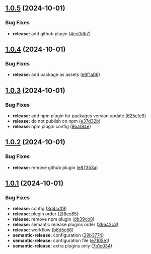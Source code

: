 ## [1.0.5](https://github.com/alx6s/my-faa/compare/v1.0.4...v1.0.5) (2024-10-01)


### Bug Fixes

* **release:** add github plugin ([4ec0db7](https://github.com/alx6s/my-faa/commit/4ec0db7f2e1e2e92dd910cba20b56dd49970e1bd))

## [1.0.4](https://github.com/alx6s/my-faa/compare/v1.0.3...v1.0.4) (2024-10-01)


### Bug Fixes

* **release:** add package as assets ([e9f1a06](https://github.com/alx6s/my-faa/commit/e9f1a06528d25e28785d2afb5d11536b1951b5c0))

## [1.0.3](https://github.com/alx6s/my-faa/compare/v1.0.2...v1.0.3) (2024-10-01)


### Bug Fixes

* **release:** add npm plugin for packages version update ([625cfe9](https://github.com/alx6s/my-faa/commit/625cfe9ed6460a46725f4c63bda0cd0244e24d10))
* **release:** do not publish on npm ([e37d32b](https://github.com/alx6s/my-faa/commit/e37d32b22220971cf0b91a9109e20875ba3585a4))
* **release:** npm plugin config ([9ba194e](https://github.com/alx6s/my-faa/commit/9ba194e60d22a7dc2c539ec506e0bcec3fe86c73))

## [1.0.2](https://github.com/alx6s/my-faa/compare/v1.0.1...v1.0.2) (2024-10-01)


### Bug Fixes

* **release:** remove github plugin ([e87353a](https://github.com/alx6s/my-faa/commit/e87353a22816f5c990f465b7d9bedf4836d6ae45))

## [1.0.1](https://github.com/alx6s/my-faa/compare/v1.0.0...v1.0.1) (2024-10-01)


### Bug Fixes

* **release:** config ([3d4cdf9](https://github.com/alx6s/my-faa/commit/3d4cdf972b8f5c6bde2f8f8968efb72f8e37a555))
* **release:** plugin order ([2f8ec65](https://github.com/alx6s/my-faa/commit/2f8ec65bfbc4630ea9e3e82eac2844ccaa47c89c))
* **release:** remove npm plugin ([db39cb8](https://github.com/alx6s/my-faa/commit/db39cb8494727ece22cbe8425b5f49401ed24b37))
* **release:** semantic release plugins order ([39a42c3](https://github.com/alx6s/my-faa/commit/39a42c32aed890db6d292f17a4cac0c4d78cfc2d))
* **release:** workflow ([b8d5c56](https://github.com/alx6s/my-faa/commit/b8d5c569a4fc2686a390141d79443d8164b935e2))
* **semantic-release:** configuration ([29b3774](https://github.com/alx6s/my-faa/commit/29b37742881be081fbf3a0acee3ca7bf50e8e57e))
* **semantic-release:** configuration file ([e7105e1](https://github.com/alx6s/my-faa/commit/e7105e1a06ed85bc53ce90c707809a1320d9e86b))
* **semantic-release:** extra plugins only ([7b1c034](https://github.com/alx6s/my-faa/commit/7b1c034767d797f8aadc755a3c43083ef03a7ce9))
